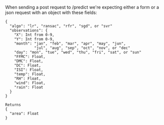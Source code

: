 When sending a post request to /predict we're expecting either a form or a json request with an object with these fields:

```
{
  "algo": "lr", "ransac", "rfr", "sgd", or "svr"
  "observations": {
    "X": Int from 0-9,
    "Y": Int from 0-9,
    "month": "jan", "feb", "mar", "apr", "may", "jun", 
             "jul", "aug", "sep", "oct", "nov", or "dec"
    "day": "mon", "tue", "wed", "thu", "fri", "sat", or "sun"
    "FFMC": Float,
    "DMC": Float,
    "DC": Float,
    "ISI": Float,
    "temp": Float,
    "RH": Float,
    "wind": Float,
    "rain": Float
  }
}

Returns
{
  "area": Float
}
```
